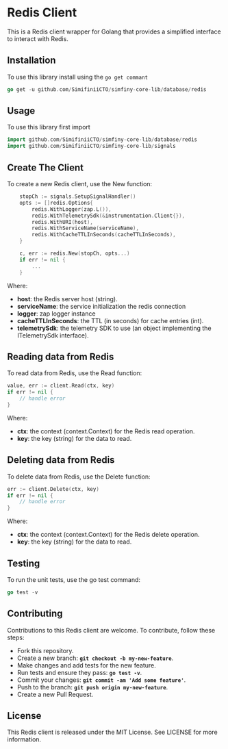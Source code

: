 # Redis Client 

This is a Redis client wrapper for Golang that provides a simplified interface to interact with Redis.

## Installation
To use this library install using the `go get commant`
```go
go get -u github.com/SimifiniiCTO/simfiny-core-lib/database/redis
```

## Usage 
To use this library first import 
```go
import github.com/SimifiniiCTO/simfiny-core-lib/database/redis
import github.com/SimifiniiCTO/simfiny-core-lib/signals
```

## Create The Client 
To create a new Redis client, use the New function:
```go
    stopCh := signals.SetupSignalHandler()
    opts := []redis.Options{
        redis.WithLogger(zap.L()),
        redis.WithTelemetrySdk(&instrumentation.Client{}),
        redis.WithURI(host),
        redis.WithServiceName(serviceName), 
        redis.WithCacheTTLInSeconds(cacheTTLInSeconds),
    }

    c, err := redis.New(stopCh, opts...)
    if err != nil {
        ...
    }
```

Where:
* __host__: the Redis server host (string).
* __serviceName__: the service initialization the redis connection 
* __logger__: zap logger instance
* __cacheTTLInSeconds__: the TTL (in seconds) for cache entries (int).
* __telemetrySdk__: the telemetry SDK to use (an object implementing the ITelemetrySdk interface).

## Reading data from Redis
To read data from Redis, use the Read function:
```go
value, err := client.Read(ctx, key)
if err != nil {
    // handle error
}
```

Where:
* __ctx__: the context (context.Context) for the Redis read operation.
* __key__: the key (string) for the data to read.

## Deleting data from Redis
To delete data from Redis, use the Delete function:
```go
err := client.Delete(ctx, key)
if err != nil {
    // handle error
}
```

Where:
* __ctx__: the context (context.Context) for the Redis delete operation.
* __key__: the key (string) for the data to read.

## Testing
To run the unit tests, use the go test command:
```go
go test -v
```

## Contributing
Contributions to this Redis client  are welcome. To contribute, follow these steps:

* Fork this repository.
* Create a new branch: __`git checkout -b my-new-feature`__.
* Make changes and add tests for the new feature.
* Run tests and ensure they pass: __`go test -v`__.
* Commit your changes: __`git commit -am 'Add some feature'`__.
* Push to the branch: __`git push origin my-new-feature`__.
*  Create a new Pull Request.

## License
This Redis client is released under the MIT License. See LICENSE for more information.